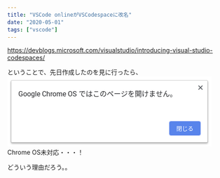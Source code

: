 ```yaml
---
title: "VSCode onlineがVSCodespaceに改名"
date: "2020-05-01"
tags: ["vscode"]
---
```


https://devblogs.microsoft.com/visualstudio/introducing-visual-studio-codespaces/

ということで、先日作成したのを見に行ったら、
![](./vscode_error.png)
Chrome OS未対応・・・！

どういう理由だろう。。
